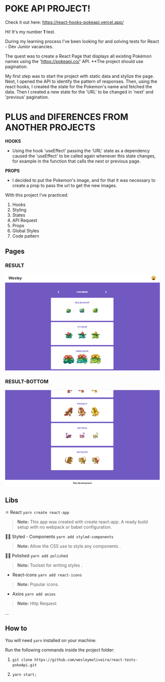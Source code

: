 # POKE API PROJECT!

Check it out here: https://react-hooks-pokeapi.vercel.app/

Hi! It's my number **1** test.

During my learning process I've been looking for and solving tests for React - Dev Junior vacancies.

The quest was to create a React Page that displays all existing Pokémon names using the 'https://pokeapi.co/' API. **The project should use pagination.

My first step was to start the project with static data and stylize the page.
Next, I opened the API to identify the pattern of responses.
Then, using the react hooks, I created the state for the Pokemon's name and fetched the data.
Then I created a new state for the 'URL' to be changed in 'next' and 'previous' pagination.


# PLUS and DIFERENCES FROM ANOTHER PROJECTS

 **HOOKS**
 - Using the hook 'useEffect' passing the 'URL' state as a dependency caused the 'useEffect' to be called again whenever this state changes, for example in the function that calls the next or previous page.

 **PROPS**
 - I decided to put the Pokemon's image, and for that it was necessary to create a prop to pass the url to get the new images.


With this project I've practiced:

 1. Hooks
 2. Styling
 3. States
 4. API Request
 5. Props
 6. Global Styles
 7. Code pattern



## Pages

### RESULT
![RESULT](https://github.com/wesleymoliveira/react-tests-pokeApi/blob/master/assets/Result.png)

### RESULT-BOTTOM
![RESULT-BOT](https://github.com/wesleymoliveira/react-tests-pokeApi/blob/master/assets/Result-bottom.png)

## Libs

⚛ React `yarn create react-app`
> **Note:** This app was created  with create react-app. A ready build setup with no webpack or babel configuration.

 💅🏾 Styled - Components   `yarn add styled-components `
> **Note:** Allow the CSS  use to style any components .

 💅🏾 Polished  `yarn add polished `
> **Note:** Toolset for writing styles .

 - React-icons `yarn add react-icons`
> **Note:** Popular icons.

- Axios `yarn add axios`
> **Note:** Http Request

...

## How to
You will need `yarn`  installed on your machine.

Run the following commands inside the project folder:

1.  `git clone https://github.com/wesleymoliveira/react-tests-pokeApi.git`

2.  `yarn start;`

